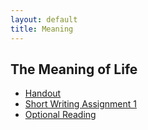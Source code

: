 ```yaml
---
layout: default
title: Meaning
---
```


## The Meaning of Life


+ [Handout](Handout2)
+ [Short Writing Assignment 1](SW1)
+ [Optional Reading](/Teaching/Examined/Meaning/Tolstoy.pdf)



